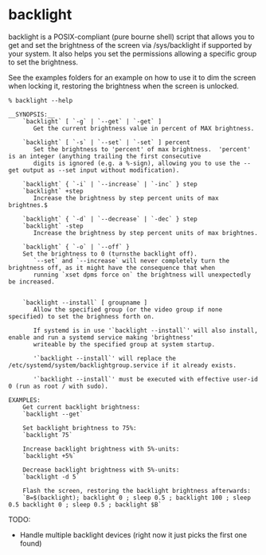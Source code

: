 # backlight
backlight is a POSIX-compliant (pure bourne shell) script that allows you to get and set the brightness of the screen via /sys/backlight if supported by your system.
It also helps you set the permissions allowing a specific group to set the brightness.

See the examples folders for an example on how to use it to dim the screen when locking it, restoring the brightness when the screen is unlocked.

`% backlight --help`
```
__SYNOPSIS:__
    `backlight` [ `-g` | `--get` | `-get` ]
       Get the current brightness value in percent of MAX brightness.

    `backlight` [ `-s` | `--set` | `-set` ] percent
       Set the brightness to 'percent' of max brightness.  'percent' is an integer (anything trailing the first consecutive
       digits is ignored (e.g. a %-sign), allowing you to use the --get output as --set input without modification).

    `backlight` { `-i` | `--increase` | `-inc` } step
    `backlight` +step
       Increase the brightness by step percent units of max brightnes.$

    `backlight` { `-d` | `--decrease` | `-dec` } step
    `backlight` -step
       Increase the brightness by step percent units of max brightnes.

    `backlight` { `-o` | `--off` }
	Set the brightness to 0 (turnsthe backlight off).
       `--set` and `--increase` will never completely turn the brightness off, as it might have the consequence that when
       running `xset dpms force on` the brightness will unexpectedly be increased.


    `backlight --install` [ groupname ]
       Allow the specified group (or the video group if none specified) to set the brighness forth on.

       If systemd is in use '`backlight --install`' will also install, enable and run a systemd service making 'brightness'
       writeable by the specified group at system startup.

       '`backlight --install`' will replace the /etc/systemd/system/backlightgroup.service if it already exists.

       '`backlight --install`' must be executed with effective user-id 0 (run as root / with sudo).

EXAMPLES:
	Get current backlight brightness:
	`backlight --get`    

	Set backlight brightness to 75%:
	`backlight 75`	

	Increase backlight brightness with 5%-units:
	`backlight +5%`	 

	Decrease backlight brightness with 5%-units:
	`backlight -d 5`	  

	Flash the screen, restoring the backlight brightness afterwards:
	`B=$(backlight); backlight 0 ; sleep 0.5 ; backlight 100 ; sleep 0.5 backlight 0 ; sleep 0.5 ; backlight $B`     
```
TODO: <br>
* Handle multiple backlight devices (right now it just picks the first one found)
